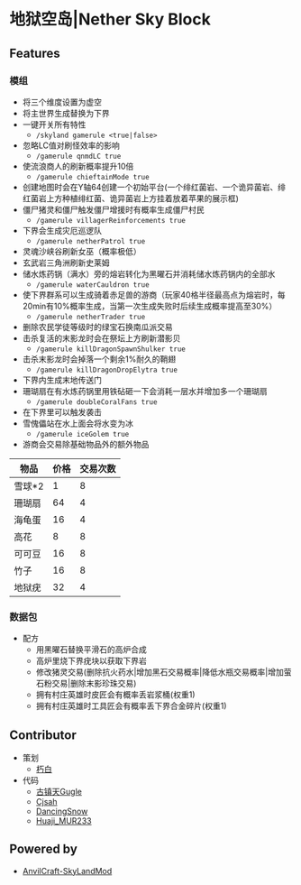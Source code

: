 # 地狱空岛|Nether Sky Block
## Features
### 模组
  - 将三个维度设置为虚空
  - 将主世界生成替换为下界
  - 一键开关所有特性
    - `/skyland gamerule <true|false>`
  - 忽略LC值对刷怪效率的影响
    - `/gamerule qnmdLC true`
  - 使流浪商人的刷新概率提升10倍
    - `/gamerule chieftainMode true`
  - 创建地图时会在Y轴64创建一个初始平台(一个绯红菌岩、一个诡异菌岩、绯红菌岩上方种植绯红菌、诡异菌岩上方挂着放着苹果的展示框)
  - 僵尸猪灵和僵尸触发僵尸增援时有概率生成僵尸村民 
    - `/gamerule villagerReinforcements true`
  - 下界会生成灾厄巡逻队 
    - `/gamerule netherPatrol true`
  - 灵魂沙峡谷刷新女巫（概率极低）
  - 玄武岩三角洲刷新史莱姆
  - 储水炼药锅（满水）旁的熔岩转化为黑曜石并消耗储水炼药锅内的全部水
    - `/gamerule waterCauldron true`
  - 使下界群系可以生成骑着赤足兽的游商（玩家40格半径最高点为熔岩时，每20min有10%概率生成，当第一次生成失败时后续生成概率提高至30%）
    - `/gamerule netherTrader true`
  - 删除农民学徒等级时的绿宝石换南瓜派交易
  - 击杀复活的末影龙时会在祭坛上方刷新潜影贝
    - `/gamerule killDragonSpawnShulker true`
  - 击杀末影龙时会掉落一个剩余1%耐久的鞘翅
    - `/gamerule killDragonDropElytra true`
  - 下界内生成末地传送门
  - 珊瑚扇在有水炼药锅里用铁砧砸一下会消耗一层水并增加多一个珊瑚扇
    - `/gamerule doubleCoralFans true`
  - 在下界里可以触发袭击
  - 雪傀儡站在水上面会将水变为冰
    - `/gamerule iceGolem true`
  - 游商会交易除基础物品外的额外物品
  
| **物品** | **价格** | **交易次数** |
|--------|--------|----------|
| 雪球*2   |  1     | 8        |
| 珊瑚扇    | 64     | 4        |
| 海龟蛋    | 16     | 4        |
| 高花     | 8      | 8        |
| 可可豆    | 16     | 8        |
| 竹子     | 16     | 8        |
| 地狱疣    | 32     | 4        |


  
### 数据包
  - 配方
    - 用黑曜石替换平滑石的高炉合成
    - 高炉里烧下界疣块以获取下界岩
    - 修改猪灵交易(删除抗火药水|增加黑石交易概率|降低水瓶交易概率|增加萤石粉交易|删除末影珍珠交易)
    - 拥有村庄英雄时皮匠会有概率丢岩浆桶(权重1)
    - 拥有村庄英雄时工具匠会有概率丢下界合金碎片(权重1)
    

## Contributor
* 策划
  * [朽白](https://space.bilibili.com/178682437)
* 代码
  * [古镇天Gugle](https://space.bilibili.com/19822751)
  * [Cjsah](https://space.bilibili.com/19170004)
  * [DancingSnow](https://space.bilibili.com/302121711)
  * [Huaji_MUR233](https://space.bilibili.com/434118309)

## Powered by
* [AnvilCraft-SkyLandMod](https://github.com/Dubhe-Studio/AnvilCraft-SkyLandMod)
